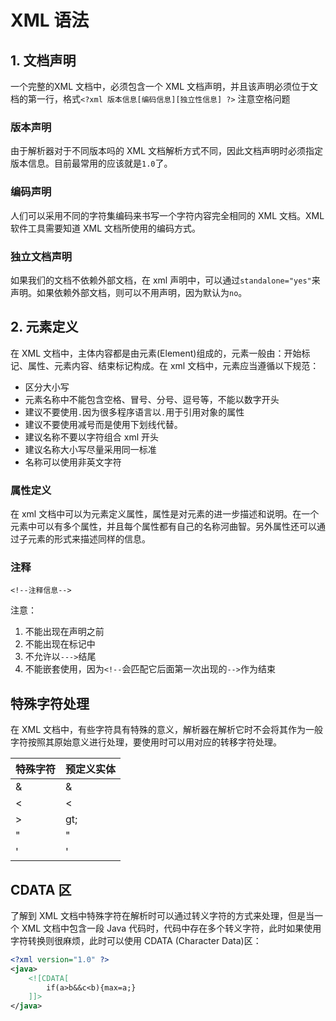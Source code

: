 # XML 语法

## 1. 文档声明

一个完整的XML 文档中，必须包含一个 XML 文档声明，并且该声明必须位于文档的第一行，格式`<?xml 版本信息[编码信息][独立性信息] ?>` 注意空格问题

### 版本声明

由于解析器对于不同版本吗的 XML 文档解析方式不同，因此文档声明时必须指定版本信息。目前最常用的应该就是`1.0`了。

### 编码声明

人们可以采用不同的字符集编码来书写一个字符内容完全相同的 XML 文档。XML 软件工具需要知道 XML 文档所使用的编码方式。

### 独立文档声明

如果我们的文档不依赖外部文档，在 xml 声明中，可以通过`standalone="yes"`来声明。如果依赖外部文档，则可以不用声明，因为默认为`no`。

## 2. 元素定义

在 XML 文档中，主体内容都是由元素(Element)组成的，元素一般由：开始标记、属性、元素内容、结束标记构成。在 xml 文档中，元素应当遵循以下规范：
- 区分大小写
- 元素名称中不能包含空格、冒号、分号、逗号等，不能以数字开头
- 建议不要使用`.`因为很多程序语言以`.`用于引用对象的属性
- 建议不要使用减号而是使用下划线代替。
- 建议名称不要以字符组合 xml 开头
- 建议名称大小写尽量采用同一标准
- 名称可以使用非英文字符

### 属性定义

在 xml 文档中可以为元素定义属性，属性是对元素的进一步描述和说明。在一个元素中可以有多个属性，并且每个属性都有自己的名称河曲智。另外属性还可以通过子元素的形式来描述同样的信息。

### 注释

`<!--注释信息-->`

注意：
1. 不能出现在声明之前
2. 不能出现在标记中
3. 不允许以`--->`结尾
4. 不能嵌套使用，因为`<!--`会匹配它后面第一次出现的`-->`作为结束

## 特殊字符处理

在 XML 文档中，有些字符具有特殊的意义，解析器在解析它时不会将其作为一般字符按照其原始意义进行处理，要使用时可以用对应的转移字符处理。

特殊字符 | 预定义实体 
----- | ------
& | &amp;
< | &lt;
> | gt;
" | &quot;
' | &apos;

## CDATA 区

了解到 XML 文档中特殊字符在解析时可以通过转义字符的方式来处理，但是当一个 XML 文档中包含一段 Java 代码时，代码中存在多个转义字符，此时如果使用字符转换则很麻烦，此时可以使用 CDATA (Character Data)区：
```xml
<?xml version="1.0" ?>
<java>
    <![CDATA[
        if(a>b&&c<b){max=a;}
    ]]>
</java>
```
